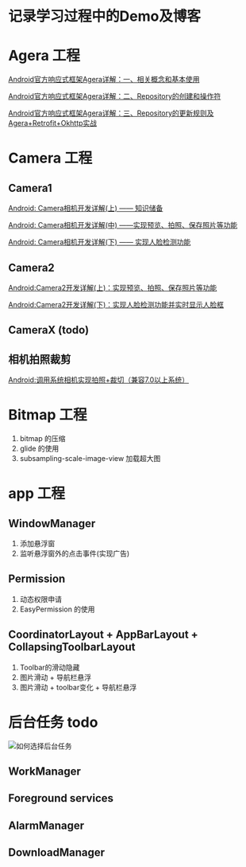 # 记录学习过程中的Demo及博客


# Agera 工程
[Android官方响应式框架Agera详解：一、相关概念和基本使用](https://www.jianshu.com/p/32461a21238e)

[Android官方响应式框架Agera详解：二、Repository的创建和操作符](https://www.jianshu.com/p/be31280ea353)

[Android官方响应式框架Agera详解：三、Repository的更新规则及Agera+Retrofit+Okhttp实战](https://www.jianshu.com/p/c81c862654bf)


# Camera 工程
## Camera1
[Android: Camera相机开发详解(上) —— 知识储备](https://www.jianshu.com/p/f8d0d1467584)

[Android: Camera相机开发详解(中) ——实现预览、拍照、保存照片等功能](https://www.jianshu.com/p/e20a2ad6ad9a)

[Android: Camera相机开发详解(下) —— 实现人脸检测功能](https://www.jianshu.com/p/3bb301c302e8)


## Camera2
[Android:Camera2开发详解(上)：实现预览、拍照、保存照片等功能](https://www.jianshu.com/p/0ea5e201260f)

[Android:Camera2开发详解(下)：实现人脸检测功能并实时显示人脸框](https://www.jianshu.com/p/331af6dc2772)

## CameraX (todo)

## 相机拍照裁剪
[Android:调用系统相机实现拍照+裁切（兼容7.0以上系统）](https://www.jianshu.com/p/eca7335602c1)


# Bitmap 工程
1. bitmap 的压缩
2. glide 的使用
3. subsampling-scale-image-view 加载超大图

# app 工程
## WindowManager
1. 添加悬浮窗 
2. 监听悬浮窗外的点击事件(实现广告)

## Permission
1. 动态权限申请
2. EasyPermission 的使用

## CoordinatorLayout + AppBarLayout + CollapsingToolbarLayout
1. Toolbar的滑动隐藏
2. 图片滑动 + 导航栏悬浮 
3. 图片滑动 + toolbar变化 + 导航栏悬浮


# 后台任务 todo
![如何选择后台任务](https://developer.android.google.cn/images/guide/background/bg-job-choose.svg)
## WorkManager
## Foreground services
## AlarmManager
## DownloadManager

